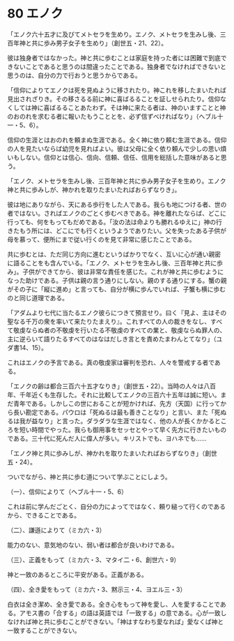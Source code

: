 # 80 エノク

「エノク六十五才に及びてメトセラを生めり。エノク、メトセラを生みし後、三百年神と共に歩み男子女子を生めり」（創世五・21、22）。

彼は独身者ではなかった。神と共に歩むことは家庭を持った者には困難で到底できないことであると思うのは間違ったことである。独身者でなければできないと思うのは、自分の力で行おうと思うからである。

「信仰によりてエノクは死を見ぬように移されたり。神これを移したまいたれば見出されざりき。その移さるる前に神に喜ばるることを証しせられたり。信仰なくしては神に喜ばるることあたわず。そは神に来たる者は、神のいますことと神のおのれを求むる者に報いたもうこととを、必ず信ずべければなり」（へブル十一・5、6）。

信仰の生涯とはおのれを頼まぬ生涯である。全く神に依り頼む生涯である。信仰の人を見たいならば幼児を見ればよい。彼は父母に全く依り頼んで少しの思い煩いもしない。信仰とは信心、信向、信頼、信任、信用を総括した意味があると思う。

「エノク、メトセラを生みし後、三百年神と共に歩み男子女子を生めり。エノク神と共に歩みしが、神かれを取りたまいたればおらずなりき」。

彼は地にありながら、天にある歩行をした人である。我らも地につける者、世の者ではない。さればエノクのごとく歩むべきである。神を離れたならば、どこに行っても、何をもってもだめである。「汝の法は命よりも勝れるゆえに」神の行きたもう所には、どこにでも行くというようでありたい。父を失ったある子供が母を慕って、便所にまで従い行くのを見て非常に感じたことである。

共に歩むとは、ただ同じ方向に進むというばかりでなく、互いに心が通い親密に語ることをも含んでいる。「エノク、メトセラを生みし後、三百年神と共に歩み」。子供ができてから、彼は非常な責任を感じた。これが神と共に歩むようになった助けである。子供は親の言う通りにしない。親のする通りにする。蟹の親がその子に「縦に進め」と言っても、自分が横に歩んでいれば、子蟹も横に歩むのと同じ道理である。

「アダムより七代に当たるエノク彼らにつきて預言せり。曰く『見よ、主はその聖なる千万の衆を率いて来たりたまえり』。これすべての人の裁きをなし、すべて敬虔ならぬ者の不敬虔を行いたる不敬虔のすべての業と、敬虔ならぬ罪人の、主に逆らいて語りたるすべてのはなはだしき言とを責めたまわんとてなり」（ユダ書14、15）。

これはエノクの予言である。真の敬虔家は審判を恐れ、人々を警戒する者である。

「エノクの齢は都合三百六十五才なりき」（創世五・22）。当時の人々は八百年、千年近くも生存した。それに比較してエノクの三百六十五年は誠に短い。まだ青年である。しかしこの世におることが短かければ、先方（天国）に行ってから長い勘定である。パウロは「死ぬるは最も善きことなり」と言い、また「死ぬるは我が益なり」と言った。ダラダラな生涯ではなく、他の人が長くかかるところを短い時間でやった。我らも御用事をセッセとやって早く先方に行きたいものである。三十代に死んだ人に偉人が多い。キリストでも、ヨハネでも……

「エノク神と共に歩みしが、神かれを取りたまいたればおらずなりき」（創世五・24）。

ついでながら、神と共に歩む道について学ぶことにしよう。

（一）、信仰によりて（へブル十一・5、6）

これは前に学んだごとく、自分の力によってではなく、頼り縋って行くのであるから、できることである。

（二）、謙遜によりて（ミカ六・3）

能力のない、意気地のない、弱い者は都合が良いわけである。

（三）、正義をもって（ミカ六・3、マタイ二・6、創世六・9）

神と一致のあるところに平安がある。正義がある。

（四）、全き愛をもって（ミカ六・3、黙示三・4、ヨエル三・3）

白衣は全き潔め、全き愛である。全き心をもって神を愛し、人を愛することである。アモス書の「合する」の語は英語では「一致する」の意である。心が一致しなければ神と共に歩むことができない。「神はすなわち愛なれば」愛なくぱ神と一致することができない。

